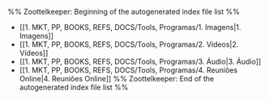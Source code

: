 %% Zoottelkeeper: Beginning of the autogenerated index file list  %%
-  [[1. MKT, PP, BOOKS, REFS, DOCS/Tools, Programas/1. Imagens|1. Imagens]]
-  [[1. MKT, PP, BOOKS, REFS, DOCS/Tools, Programas/2. Vídeos|2. Vídeos]]
-  [[1. MKT, PP, BOOKS, REFS, DOCS/Tools, Programas/3. Áudio|3. Áudio]]
-  [[1. MKT, PP, BOOKS, REFS, DOCS/Tools, Programas/4. Reuniões Online|4. Reuniões Online]]
%% Zoottelkeeper: End of the autogenerated index file list  %%
